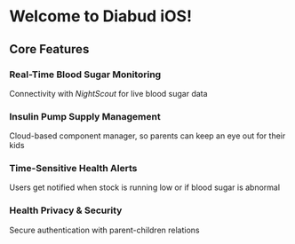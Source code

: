 <h1 >Welcome to Diabud iOS!</h1>

<h2>Core Features</h2>
<h3>Real-Time Blood Sugar Monitoring</h3>
<p>Connectivity with <i>NightScout</i> for live blood sugar data</p>
<h3>Insulin Pump Supply Management</h3>
<p>Cloud-based component manager, so parents can keep an eye out for their kids</p>
<h3>Time-Sensitive Health Alerts</h3>
<p>Users get notified when stock is running low or if blood sugar is abnormal</p>
<h3>Health Privacy & Security</h3>
<p>Secure authentication with parent-children relations</p>

<img>
